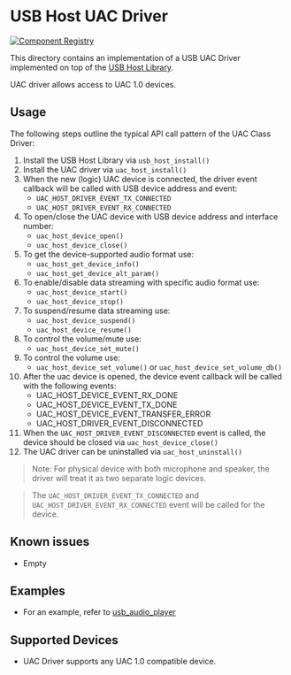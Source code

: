 # USB Host UAC Driver

[![Component Registry](https://components.espressif.com/components/espressif/usb_host_uac/badge.svg)](https://components.espressif.com/components/espressif/usb_host_uac)

This directory contains an implementation of a USB UAC Driver implemented on top of the [USB Host Library](https://docs.espressif.com/projects/esp-idf/en/latest/esp32s2/api-reference/peripherals/usb_host.html).

UAC driver allows access to UAC 1.0 devices.

## Usage

The following steps outline the typical API call pattern of the UAC Class Driver:

1. Install the USB Host Library via `usb_host_install()`
2. Install the UAC driver via `uac_host_install()`
3. When the new (logic) UAC device is connected, the driver event callback will be called with USB device address and event:
    - `UAC_HOST_DRIVER_EVENT_TX_CONNECTED`
    - `UAC_HOST_DRIVER_EVENT_RX_CONNECTED`
4. To open/close the UAC device with USB device address and interface number:
    - `uac_host_device_open()`
    - `uac_host_device_close()`
5. To get the device-supported audio format use:
    - `uac_host_get_device_info()`
    - `uac_host_get_device_alt_param()`
6. To enable/disable data streaming with specific audio format use:
    - `uac_host_device_start()`
    - `uac_host_device_stop()`
7. To suspend/resume data streaming use:
    - `uac_host_device_suspend()`
    - `uac_host_device_resume()`
8. To control the volume/mute use:
    - `uac_host_device_set_mute()`
9. To control the volume use:
    - `uac_host_device_set_volume()` or `uac_host_device_set_volume_db()`
10. After the uac device is opened, the device event callback will be called with the following events:
    - UAC_HOST_DEVICE_EVENT_RX_DONE
    - UAC_HOST_DEVICE_EVENT_TX_DONE
    - UAC_HOST_DEVICE_EVENT_TRANSFER_ERROR
    - UAC_HOST_DRIVER_EVENT_DISCONNECTED
11. When the `UAC_HOST_DRIVER_EVENT_DISCONNECTED` event is called, the device should be closed via `uac_host_device_close()`
12. The UAC driver can be uninstalled via `uac_host_uninstall()`

> Note: For physical device with both microphone and speaker, the driver will treat it as two separate logic devices.

> The `UAC_HOST_DRIVER_EVENT_TX_CONNECTED` and `UAC_HOST_DRIVER_EVENT_RX_CONNECTED` event will be called for the device.

## Known issues

- Empty

## Examples

- For an example, refer to [usb_audio_player](https://github.com/espressif/esp-iot-solution/tree/master/examples/usb/host/usb_audio_player)

## Supported Devices

- UAC Driver supports any UAC 1.0 compatible device.